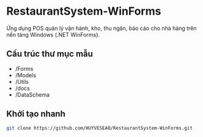 # RestaurantSystem-WinForms

Ứng dụng POS quản lý vận hành, kho, thu ngân, báo cáo cho nhà hàng trên nền tảng Windows (.NET WinForms).

## Cấu trúc thư mục mẫu
- /Forms
- /Models
- /Utils
- /docs
- /DataSchema

## Khởi tạo nhanh
```bash
git clone https://github.com/HUYVESEA0/RestaurantSystem-WinForms.git
```